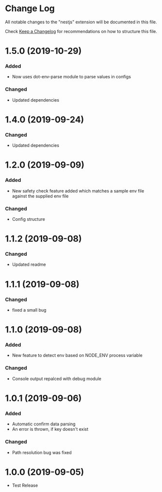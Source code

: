 # Change Log

All notable changes to the "nestjs" extension will be documented in this file.

Check [Keep a Changelog](http://keepachangelog.com/) for recommendations on how to structure this file.

# 1.5.0 (2019-10-29)

### Added
- Now uses dot-env-parse module to parse values in configs

### Changed
- Updated dependencies


# 1.4.0 (2019-09-24)

### Changed
- Updated dependencies

# 1.2.0 (2019-09-09)

### Added
- New safety check feature added which matches a sample env file against the supplied env file

### Changed
- Config structure

# 1.1.2 (2019-09-08)

### Changed
- Updated readme

# 1.1.1 (2019-09-08)

### Changed
- fixed a small bug

# 1.1.0 (2019-09-08)

### Added
- New feature to detect env based on NODE_ENV process variable

### Changed
- Console output repalced with debug module

# 1.0.1 (2019-09-06)

### Added
- Automatic confirm data parsing
- An error is thrown, if key doesn't exist

### Changed
- Path resolution bug was fixed

# 1.0.0 (2019-09-05)
- Test Release
